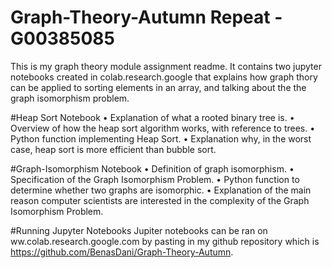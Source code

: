 # Graph-Theory-Autumn Repeat - G00385085
This is my graph theory module assignment readme. It contains two jupyter notebooks created in colab.research.google that explains how graph thory can be applied to sorting elements in an array, and talking about the the graph isomorphism problem.

#Heap Sort Notebook
• Explanation of what a rooted binary tree is.
• Overview of how the heap sort algorithm works, with reference to trees.
• Python function implementing Heap Sort.
• Explanation why, in the worst case, heap sort is more efficient than bubble sort.

#Graph-Isomorphism Notebook
• Definition of graph isomorphism.
• Specification of the Graph Isomorphism Problem.
• Python function to determine whether two graphs are isomorphic.
• Explanation of the main reason computer scientists are interested in the complexity of
the Graph Isomorphism Problem.

#Running Jupyter Notebooks
Jupiter notebooks can be ran on ww.colab.research.google.com by pasting in my github repository which is https://github.com/BenasDani/Graph-Theory-Autumn.


